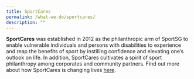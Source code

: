 ```yaml
---
title: SportCares
permalink: /what-we-do/sportcares/
description: ""
---
```

**SportCares** was established in 2012 as the philanthropic arm of SportSG to enable vulnerable individuals and persons with disabilities to experience and reap the benefits of sport by instilling confidence and elevating one’s outlook on life. In addition, SportCares cultivates a spirit of sport philanthropy among corporates and community partners. Find out more about how SportCares is changing lives [here](https://www.sportsingapore.gov.sg/sportcares).